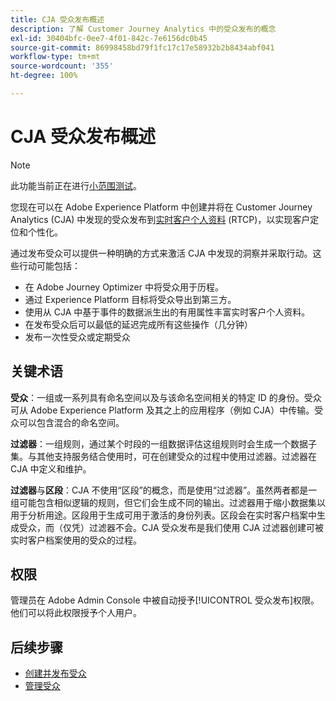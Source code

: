 ```yaml
---
title: CJA 受众发布概述
description: 了解 Customer Journey Analytics 中的受众发布的概念
exl-id: 30404bfc-0ee7-4f01-842c-7e6156dc0b45
source-git-commit: 86998458bd79f1fc17c17e58932b2b8434abf041
workflow-type: tm+mt
source-wordcount: '355'
ht-degree: 100%

---
```


# CJA 受众发布概述

>[!NOTE]
>
>此功能当前正在进行[小范围测试](/help/release-notes/releases.md)。

您现在可以在 Adobe Experience Platform 中创建并将在 Customer Journey Analytics (CJA) 中发现的受众发布到[实时客户个人资料](https://experienceleague.adobe.com/docs/experience-platform/profile/home.html?lang=zh-Hans) (RTCP)，以实现客户定位和个性化。

通过发布受众可以提供一种明确的方式来激活 CJA 中发现的洞察并采取行动。这些行动可能包括：

* 在 Adobe Journey Optimizer 中将受众用于历程。
* 通过 Experience Platform 目标将受众导出到第三方。
* 使用从 CJA 中基于事件的数据派生出的有用属性丰富实时客户个人资料。
* 在发布受众后可以最低的延迟完成所有这些操作（几分钟）
* 发布一次性受众或定期受众

## 关键术语

**受众**：一组或一系列具有命名空间以及与该命名空间相关的特定 ID 的身份。受众可从 Adobe Experience Platform 及其之上的应用程序（例如 CJA）中传输。受众可以包含混合的命名空间。

**过滤器**：一组规则，通过某个时段的一组数据评估这组规则时会生成一个数据子集。与其他支持服务结合使用时，可在创建受众的过程中使用过滤器。过滤器在 CJA 中定义和维护。

**过滤器**&#x200B;与&#x200B;**区段**：CJA 不使用“区段”的概念，而是使用“过滤器”。虽然两者都是一组可能包含相似逻辑的规则，但它们会生成不同的输出。过滤器用于缩小数据集以用于分析用途。区段用于生成可用于激活的身份列表。区段会在实时客户档案中生成受众，而（仅凭）过滤器不会。CJA 受众发布是我们使用 CJA 过滤器创建可被实时客户档案使用的受众的过程。

## 权限

管理员在 Adobe Admin Console 中被自动授予[!UICONTROL 受众发布]权限。他们可以将此权限授予个人用户。

## 后续步骤

* [创建并发布受众](/help/components/audiences/publish.md)
* [管理受众](/help/components/audiences/manage.md)
